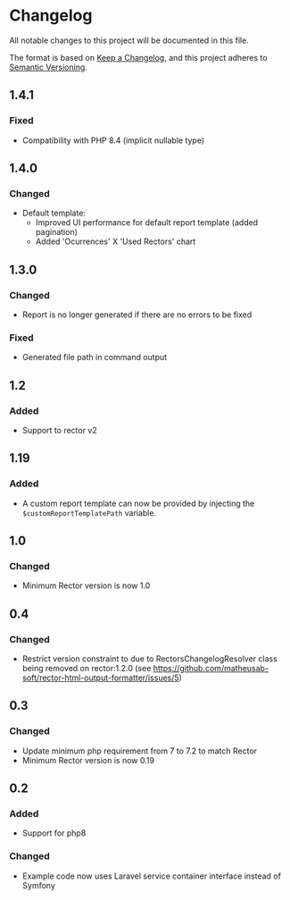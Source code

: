 # Changelog

All notable changes to this project will be documented in this file.

The format is based on [Keep a Changelog](https://keepachangelog.com/en/1.0.0/),
and this project adheres to [Semantic Versioning](https://semver.org/spec/v2.0.0.html).

## 1.4.1
### Fixed
- Compatibility with PHP 8.4 (implicit nullable type)

## 1.4.0
### Changed
- Default template:
  - Improved UI performance for default report template (added pagination)
  - Added 'Ocurrences' X 'Used Rectors' chart
  

## 1.3.0
### Changed
- Report is no longer generated if there are no errors to be fixed

### Fixed
- Generated file path in command output

## 1.2
### Added
- Support to rector v2

## 1.19
### Added
- A custom report template can now be provided by injecting the `$customReportTemplatePath` variable.
 
## 1.0
### Changed
- Minimum Rector version is now 1.0

## 0.4
### Changed
- Restrict version constraint to due to RectorsChangelogResolver class being removed on rector:1.2.0 (see https://github.com/matheusab-soft/rector-html-output-formatter/issues/5)

## 0.3
### Changed
- Update minimum php requirement from 7 to 7.2 to match Rector
- Minimum Rector version is now 0.19 

## 0.2
### Added
- Support for php8
### Changed
- Example code now uses Laravel service container interface instead of Symfony
